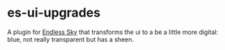 # es-ui-upgrades
A plugin for [Endless Sky](https://github.com/endless-sky/endless-sky) that transforms the ui to a be a little more digital: blue, not really transparent but has a sheen.
